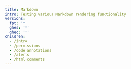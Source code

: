 ```yaml
---
title: Markdown
intro: Testing various Markdown rendering functionality
versions:
  fpt: '*'
  ghes: '*'
  ghec: '*'
children:
  - /intro
  - /permissions
  - /code-annotations
  - /alerts
  - /html-comments
---
```

